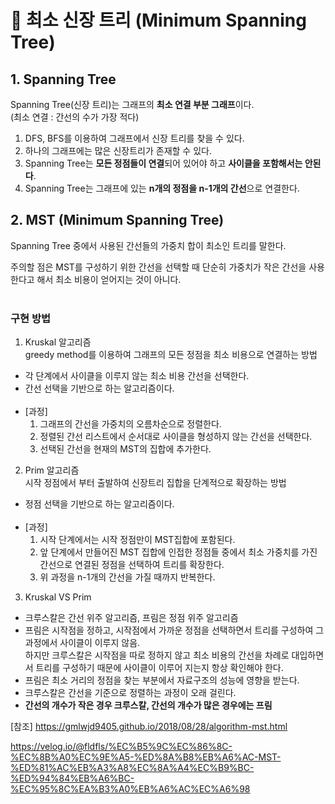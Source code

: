 # 🔣 최소 신장 트리 (Minimum Spanning Tree)
## 1. Spanning Tree 

Spanning Tree(신장 트리)는 그래프의 **최소 연결 부분 그래프**이다. <br/>
(최소 연결 : 간선의 수가 가장 적다)<br/>

1. DFS, BFS를 이용하여 그래프에서 신장 트리를 찾을 수 있다.<br/>
2. 하나의 그래프에는 많은 신장트리가 존재할 수 있다.<br/>
3. Spanning Tree는 **모든 정점들이 연결**되어 있어야 하고 **사이클을 포함해서는 안된다**.<br/>
4. Spanning Tree는 그래프에 있는 **n개의 정점을 n-1개의 간선**으로 연결한다.<br/>

## 2. MST (Minimum Spanning Tree)

Spanning Tree 중에서 사용된 간선들의 가중치 합이 최소인 트리를 말한다.<br/>

주의할 점은 MST를 구성하기 위한 간선을 선택할 때 단순히 가중치가 작은 간선을 사용한다고 해서
최소 비용이 얻어지는 것이 아니다.<br/>
<br/>
### 구현 방법
1. Kruskal 알고리즘<br/>
   greedy method를 이용하여 그래프의 모든 정점을 최소 비용으로 연결하는 방법
- 각 단계에서 사이클을 이루지 않는 최소 비용 간선을 선택한다.
- 간선 선택을 기반으로 하는 알고리즘이다.<br/><br/>
- [과정]<br/>
  1. 그래프의 간선을 가중치의 오름차순으로 정렬한다.<br/>
  2. 정렬된 간선 리스트에서 순서대로 사이클을 형성하지 않는 간선을 선택한다.<br/>
  3. 선택된 간선을 현재의 MST의 집합에 추가한다.

2. Prim 알고리즘<br/>
시작 정점에서 부터 출발하여 신장트리 집합을 단계적으로 확장하는 방법
- 정점 선택을 기반으로 하는 알고리즘이다.<br/><br/>
- [과정]<br/>
  1. 시작 단계에서는 시작 정점만이 MST집합에 포함된다.
  2. 앞 단계에서 만들어진 MST 집합에 인접한 정점들 중에서 최소 가중치를 가진 간선으로 연결된 정점을 선택하여 트리를 확장한다.
  3. 위 과정을 n-1개의 간선을 가질 때까지 반복한다.

3. Kruskal VS Prim
- 크루스칼은 간선 위주 알고리즘, 프림은 정점 위주 알고리즘
- 프림은 시작점을 정하고, 시작점에서 가까운 정점을 선택하면서 트리를 구성하여 그 과정에서 사이클이 이루지 않음. <br/>하지만 크루스칼은 시작점을 따로 정하지 않고 최소 비용의 간선을 차례로 대입하면서 트리를 구성하기 때문에 사이클이 이루어 지는지 항상 확인해야 한다.
- 프림은 최소 거리의 정점을 찾는 부분에서 자료구조의 성능에 영향을 받는다.
- 크루스칼은 간선을 기준으로 정렬하는 과정이 오래 걸린다.
- **간선의 개수가 작은 경우 크루스칼, 간선의 개수가 많은 경우에는 프림**

[참조]
<a href="https://gmlwjd9405.github.io/2018/08/28/algorithm-mst.html" rel="nofollow">https://gmlwjd9405.github.io/2018/08/28/algorithm-mst.html </a>

<a href="https://velog.io/@fldfls/%EC%B5%9C%EC%86%8C-%EC%8B%A0%EC%9E%A5-%ED%8A%B8%EB%A6%AC-MST-%ED%81%AC%EB%A3%A8%EC%8A%A4%EC%B9%BC-%ED%94%84%EB%A6%BC-%EC%95%8C%EA%B3%A0%EB%A6%AC%EC%A6%98" rel="nofollow">https://velog.io/@fldfls/%EC%B5%9C%EC%86%8C-%EC%8B%A0%EC%9E%A5-%ED%8A%B8%EB%A6%AC-MST-%ED%81%AC%EB%A3%A8%EC%8A%A4%EC%B9%BC-%ED%94%84%EB%A6%BC-%EC%95%8C%EA%B3%A0%EB%A6%AC%EC%A6%98 </a>